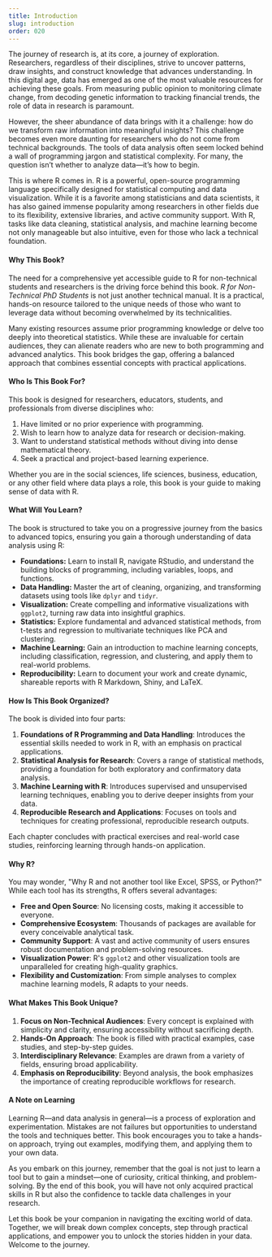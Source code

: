 ```yaml
---
title: Introduction
slug: introduction
order: 020
---
```


The journey of research is, at its core, a journey of exploration. Researchers, regardless of their disciplines, strive to uncover patterns, draw insights, and construct knowledge that advances understanding. In this digital age, data has emerged as one of the most valuable resources for achieving these goals. From measuring public opinion to monitoring climate change, from decoding genetic information to tracking financial trends, the role of data in research is paramount.

However, the sheer abundance of data brings with it a challenge: how do we transform raw information into meaningful insights? This challenge becomes even more daunting for researchers who do not come from technical backgrounds. The tools of data analysis often seem locked behind a wall of programming jargon and statistical complexity. For many, the question isn’t whether to analyze data—it’s how to begin.

This is where R comes in. R is a powerful, open-source programming language specifically designed for statistical computing and data visualization. While it is a favorite among statisticians and data scientists, it has also gained immense popularity among researchers in other fields due to its flexibility, extensive libraries, and active community support. With R, tasks like data cleaning, statistical analysis, and machine learning become not only manageable but also intuitive, even for those who lack a technical foundation.

#### **Why This Book?**

The need for a comprehensive yet accessible guide to R for non-technical students and  researchers is the driving force behind this book. *R for Non-Technical PhD Students* is not just another technical manual. It is a practical, hands-on resource tailored to the unique needs of those who want to leverage data without becoming overwhelmed by its technicalities.

Many existing resources assume prior programming knowledge or delve too deeply into theoretical statistics. While these are invaluable for certain audiences, they can alienate readers who are new to both programming and advanced analytics. This book bridges the gap, offering a balanced approach that combines essential concepts with practical applications.

#### **Who Is This Book For?**

This book is designed for researchers, educators, students, and professionals from diverse disciplines who:
1. Have limited or no prior experience with programming.
2. Wish to learn how to analyze data for research or decision-making.
3. Want to understand statistical methods without diving into dense mathematical theory.
4. Seek a practical and project-based learning experience.

Whether you are in the social sciences, life sciences, business, education, or any other field where data plays a role, this book is your guide to making sense of data with R.

#### **What Will You Learn?**

The book is structured to take you on a progressive journey from the basics to advanced topics, ensuring you gain a thorough understanding of data analysis using R:
- **Foundations:** Learn to install R, navigate RStudio, and understand the building blocks of programming, including variables, loops, and functions.
- **Data Handling:** Master the art of cleaning, organizing, and transforming datasets using tools like `dplyr` and `tidyr`.
- **Visualization:** Create compelling and informative visualizations with `ggplot2`, turning raw data into insightful graphics.
- **Statistics:** Explore fundamental and advanced statistical methods, from t-tests and regression to multivariate techniques like PCA and clustering.
- **Machine Learning:** Gain an introduction to machine learning concepts, including classification, regression, and clustering, and apply them to real-world problems.
- **Reproducibility:** Learn to document your work and create dynamic, shareable reports with R Markdown, Shiny, and LaTeX.

#### **How Is This Book Organized?**

The book is divided into four parts:
1. **Foundations of R Programming and Data Handling**: Introduces the essential skills needed to work in R, with an emphasis on practical applications.
2. **Statistical Analysis for Research**: Covers a range of statistical methods, providing a foundation for both exploratory and confirmatory data analysis.
3. **Machine Learning with R**: Introduces supervised and unsupervised learning techniques, enabling you to derive deeper insights from your data.
4. **Reproducible Research and Applications**: Focuses on tools and techniques for creating professional, reproducible research outputs.

Each chapter concludes with practical exercises and real-world case studies, reinforcing learning through hands-on application.

#### **Why R?**

You may wonder, "Why R and not another tool like Excel, SPSS, or Python?" While each tool has its strengths, R offers several advantages:
- **Free and Open Source**: No licensing costs, making it accessible to everyone.
- **Comprehensive Ecosystem**: Thousands of packages are available for every conceivable analytical task.
- **Community Support**: A vast and active community of users ensures robust documentation and problem-solving resources.
- **Visualization Power**: R's `ggplot2` and other visualization tools are unparalleled for creating high-quality graphics.
- **Flexibility and Customization**: From simple analyses to complex machine learning models, R adapts to your needs.

#### **What Makes This Book Unique?**

1. **Focus on Non-Technical Audiences**: Every concept is explained with simplicity and clarity, ensuring accessibility without sacrificing depth.
2. **Hands-On Approach**: The book is filled with practical examples, case studies, and step-by-step guides.
3. **Interdisciplinary Relevance**: Examples are drawn from a variety of fields, ensuring broad applicability.
4. **Emphasis on Reproducibility**: Beyond analysis, the book emphasizes the importance of creating reproducible workflows for research.

#### **A Note on Learning**

Learning R—and data analysis in general—is a process of exploration and experimentation. Mistakes are not failures but opportunities to understand the tools and techniques better. This book encourages you to take a hands-on approach, trying out examples, modifying them, and applying them to your own data.

As you embark on this journey, remember that the goal is not just to learn a tool but to gain a mindset—one of curiosity, critical thinking, and problem-solving. By the end of this book, you will have not only acquired practical skills in R but also the confidence to tackle data challenges in your research.


Let this book be your companion in navigating the exciting world of data. Together, we will break down complex concepts, step through practical applications, and empower you to unlock the stories hidden in your data. Welcome to the journey.